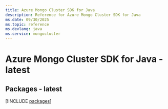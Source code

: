 ```yaml
---
title: Azure Mongo Cluster SDK for Java
description: Reference for Azure Mongo Cluster SDK for Java
ms.date: 09/30/2025
ms.topic: reference
ms.devlang: java
ms.service: mongocluster
---
```

# Azure Mongo Cluster SDK for Java - latest
## Packages - latest
[!INCLUDE [packages](mongo-cluster-index.md)]